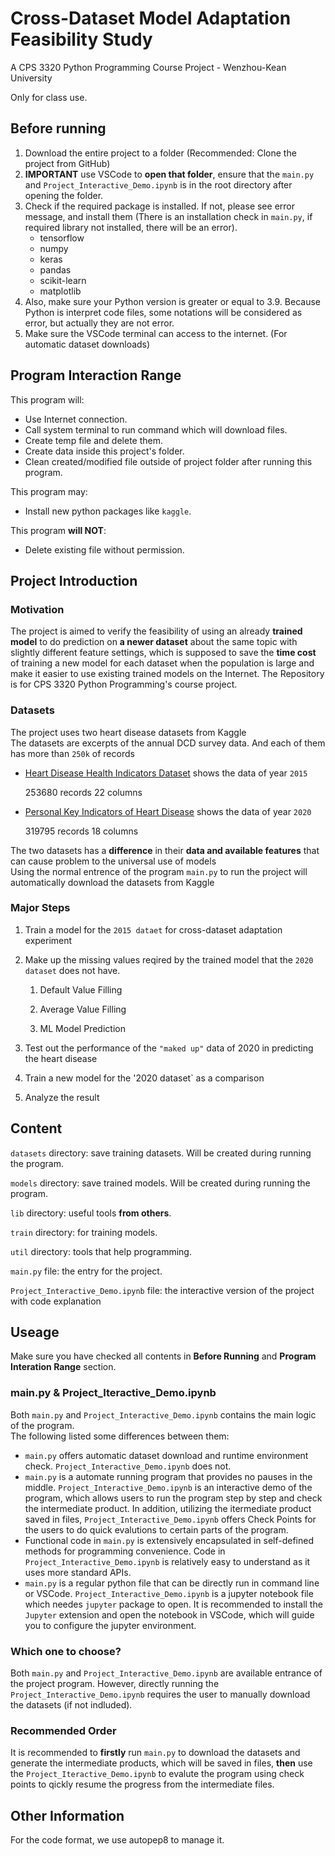 # Cross-Dataset Model Adaptation Feasibility Study

A CPS 3320 Python Programming Course Project - Wenzhou-Kean University

Only for class use.

## Before running

1. Download the entire project to a folder (Recommended: Clone the project from GitHub)
2. **IMPORTANT** use VSCode to **open that folder**,
   ensure that the `main.py` and `Project_Interactive_Demo.ipynb` is in the root directory after
   opening the folder.
3. Check if the required package is installed.
   If not, please see error message, and install them
   (There is an installation check in `main.py`, if required library not installed, there will be an error).
   * tensorflow
   * numpy
   * keras
   * pandas
   * scikit-learn
   * matplotlib
4. Also, make sure your Python version is greater or equal to 3.9.
   Because Python is interpret code files, some notations will be considered as error,
   but actually they are not error.
5. Make sure the VSCode terminal can access to the internet. (For automatic dataset downloads)

## Program Interaction Range

This program will:

* Use Internet connection.
* Call system terminal to run command which will download files.
* Create temp file and delete them.
* Create data inside this project's folder.
* Clean created/modified file outside of project folder after running this program.

This program may:

* Install new python packages like `kaggle`.


This program **will NOT**:

* Delete existing file without permission.

## Project Introduction

### Motivation
The project is aimed to verify the feasibility of using an already **trained model** to do prediction on **a newer dataset** about the same topic with slightly different feature settings, which is supposed to save the **time cost** of training a new model for each dataset when the population is large and make it easier to use existing trained models on the Internet.
The Repository is for CPS 3320 Python Programming's course project.  

<!-- 
### Main Idea
The aim of the project is: train a model with dataset `A`,
and let this model be able to predict dataset `B`, which is similar to `A`.

First, the dataset `B` will be proceed to match the column in `A`.
For missing data in `B`, we will fill it.

The main value of filling data will be:
**average**, **mode** (number happens most), **abnormal value** (like `-1`),
**outlier** (too small or too big value), **NaN** (in different libraies). -->

### Datasets
The project uses two heart disease datasets from Kaggle  
The datasets are excerpts of the annual DCD survey data. And each of them has more than `250k` of records
- [Heart Disease Health Indicators Dataset](https://www.kaggle.com/datasets/alexteboul/heart-disease-health-indicators-dataset) shows the data of year `2015`
    
    253680 records   22 columns

- [Personal Key Indicators of Heart Disease](https://www.kaggle.com/datasets/kamilpytlak/personal-key-indicators-of-heart-disease) shows the data of year `2020`
    
    319795 records   18 columns
    
The two datasets has a **difference** in their **data and available features** that can cause problem to the universal use of models  
Using the normal entrence of the program `main.py` to run the project will automatically download the datasets from Kaggle

### Major Steps
1. Train a model for the `2015 dataet` for cross-dataset adaptation experiment  
   
2. Make up the missing values reqired by the trained model that the `2020 dataset` does not have.  
   
   1. Default Value Filling  
   
   2. Average Value Filling  
   
   3. ML Model Prediction  
   
3. Test out the performance of the `"maked up"` data of 2020 in predicting the heart disease  

4. Train a new model for the '2020 dataset` as a comparison  

5. Analyze the result  

## Content

`datasets` directory: save training datasets. Will be created during running the program.

`models` directory: save trained models. Will be created during running the program.

`lib` directory: useful tools **from others**.

`train` directory: for training models.

`util` directory: tools that help programming.

`main.py` file: the entry for the project.

`Project_Interactive_Demo.ipynb` file: the interactive version of the project with code explanation

## Useage
Make sure you have checked all contents in **Before Running** and **Program Interation Range** section.  
### main.py & Project_Iteractive_Demo.ipynb
Both `main.py` and `Project_Interactive_Demo.ipynb` contains the main logic of the program.  
The following listed some differences between them:  
* `main.py` offers automatic dataset download and runtime environment check. `Project_Interactive_Demo.ipynb` does not.
* `main.py` is a automate running program that provides no pauses in the middle. `Project_Interactive_Demo.ipynb` is an interactive demo of the program, which allows users to run the program step by step and check the intermediate product. In addition, utilizing the itermediate product saved in files, `Project_Interactive_Demo.ipynb` offers Check Points for the users to do quick evalutions to certain parts of the program.
* Functional code in `main.py` is extensively encapsulated in self-defined methods for programming convenience. Code in `Project_Interactive_Demo.ipynb` is relatively easy to understand as it uses more standard APIs. 
* `main.py` is a regular python file that can be directly run in command line or VSCode. `Project_Interactive_Demo.ipynb` is a jupyter notebook file which needes `jupyter` package to open. It is recommended to install the `Jupyter` extension and open the notebook in VSCode, which will guide you to configure the jupyter environment.
### Which one to choose?  
Both `main.py` and `Project_Interactive_Demo.ipynb` are available entrance of the project program. However, directly running the `Project_Interactive_Demo.ipynb` requires the user to manually download the datasets (if not indluded).
### Recommended Order
It is recommended to **firstly** run `main.py` to download the datasets and generate the intermediate products, which will be saved in files, **then** use the `Project_Iteractive_Demo.ipynb` to evalute the program using check points to qickly resume the progress from the intermediate files.
## Other Information

For the code format, we use autopep8 to manage it.

